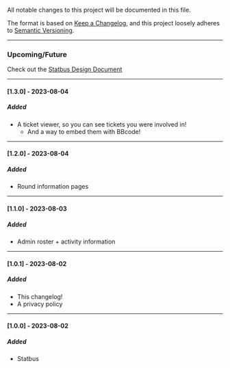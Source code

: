 
All notable changes to this project will be documented in this file.

The format is based on [Keep a Changelog](https://keepachangelog.com/en/1.0.0/),
and this project loosely adheres to [Semantic Versioning](https://semver.org/spec/v2.0.0.html).

---

### Upcoming/Future
Check out the [Statbus Design Document](https://hackmd.io/@nfreader/SJRqy-rU3)

---

#### [1.3.0] - 2023-08-04

##### Added
- A ticket viewer, so you can see tickets you were involved in! 
    - And a way to embed them with BBcode!

---

#### [1.2.0] - 2023-08-04

##### Added
- Round information pages

---

#### [1.1.0] - 2023-08-03

##### Added
- Admin roster + activity information

---

#### [1.0.1] - 2023-08-02


##### Added
- This changelog!
- A privacy policy

---

#### [1.0.0] - 2023-08-02

##### Added
- Statbus
